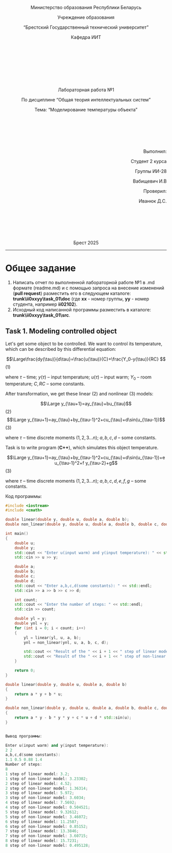 <p align="center"> Министерство образования Республики Беларусь</p>
<p align="center">Учреждение образования</p>
<p align="center">“Брестский Государственный технический университет”</p>
<p align="center">Кафедра ИИТ</p>
<br><br><br><br><br><br><br>
<p align="center">Лабораторная работа №1</p>
<p align="center">По дисциплине “Общая теория интеллектуальных систем”</p>
<p align="center">Тема: “Моделирование температуры объекта”</p>
<br><br><br><br><br>
<p align="right">Выполнил:</p>
<p align="right">Студент 2 курса</p>
<p align="right">Группы ИИ-28</p>
<p align="right">Вабищевич И.В</p>
<p align="right">Проверил:</p>
<p align="right">Иванюк Д.С.</p>
<br><br><br><br><br>
<p align="center">Брест 2025</p>

<hr>

# Общее задание #
1. Написать отчет по выполненной лабораторной работе №1 в .md формате (readme.md) и с помощью запроса на внесение изменений (**pull request**) разместить его в следующем каталоге: **trunk\ii0xxyy\task_01\doc** (где **xx** - номер группы, **yy** - номер студента, например **ii02102**).
2. Исходный код написанной программы разместить в каталоге: **trunk\ii0xxyy\task_01\src**.
## Task 1. Modeling controlled object ##
Let's get some object to be controlled. We want to control its temperature, which can be described by this differential equation:

$$\Large\frac{dy(\tau)}{d\tau}=\frac{u(\tau)}{C}+\frac{Y_0-y(\tau)}{RC} $$ (1)

where $\tau$ – time; $y(\tau)$ – input temperature; $u(\tau)$ – input warm; $Y_0$ – room temperature; $C,RC$ – some constants.

After transformation, we get these linear (2) and nonlinear (3) models:

$$\Large y_{\tau+1}=ay_{\tau}+bu_{\tau}$$ (2)
$$\Large y_{\tau+1}=ay_{\tau}+by_{\tau-1}^2+cu_{\tau}+d\sin(u_{\tau-1})$$ (3)

where $\tau$ – time discrete moments ($1,2,3{\dots}n$); $a,b,c,d$ – some constants.

Task is to write program (**С++**), which simulates this object temperature.

$$\Large y_{\tau+1}=ay_{\tau}+by_{\tau-1}^2+cu_{\tau}+d\sin(u_{\tau-1})+e u_{\tau-1}^2+f y_{\tau-2}+g$$ (3)

where $\tau$ – time discrete moments ($1,2,3{\dots}n$); $a,b,c,d,e,f,g$ – some constants.

Код программы:
```C++
#include <iostream>
#include <cmath>

double linear(double y, double u, double a, double b);
double non_linear(double y, double u, double a, double b, double c, double d);

int main()
{
    double u;
    double y;
    std::cout << "Enter u(input warm) and y(input temperature): " << std::endl;
    std::cin >> u >> y;

    double a;
    double b; 
    double c;
    double d;
    std::cout << "Enter a,b,c,d(some constants): " << std::endl;
    std::cin >> a >> b >> c >> d;

    int count;
    std::cout << "Enter the number of steps: " << std::endl;
    std::cin >> count;

    double yl = y;
    double ynl = y;
    for (int i = 0; i < count; i++)
    {
        yl = linear(yl, u, a, b);
        ynl = non_linear(ynl, u, a, b, c, d);

        std::cout << "Result of the " << i + 1 << " step of linear model: " << yl << ";\n";
        std::cout << "Result of the " << i + 1 << " step of non-linear model: " << ynl << ";\n";
    }

    return 0;
}

double linear(double y, double u, double a, double b)
{
    return a * y + b * u;
}

double non_linear(double y, double u, double a, double b, double c, double d)
{
    return a * y - b * y * y + c * u + d * std::sin(u);
}


Вывод программы:

Enter u(input warm) and y(input temperature): 
2 2
a,b,c,d(some constants): 
1.1 0.5 0.88 1.4
Number of steps: 
8
1 step of linear model: 3.2;
1 step of non-linear model: 3.23302;
2 step of linear model: 4.52;
2 step of non-linear model: 1.36314;
3 step of linear model: 5.972;
3 step of non-linear model: 3.6034;
4 step of linear model: 7.5692;
4 step of non-linear model: 0.504521;
5 step of linear model: 9.32612;
5 step of non-linear model: 3.46072;
6 step of linear model: 11.2587;
6 step of non-linear model: 0.85152;
7 step of linear model: 13.3846;
7 step of non-linear model: 3.60715;
8 step of linear model: 15.7231;
8 step of non-linear model: 0.495128;